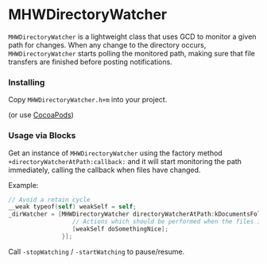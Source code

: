 # MHWDirectoryWatcher
`MHWDirectoryWatcher` is a lightweight class that uses GCD to monitor a given path for changes.
When any change to the directory occurs, `MHWDirectoryWatcher` starts polling the monitored path, making sure that file transfers are finished before posting notifications.

### Installing
Copy `MHWDirectoryWatcher.h+m` into your project.

(or use [CocoaPods](http://cocoapods.org))

### Usage via Blocks
Get an instance of `MHWDirectoryWatcher` using the factory method `+directoryWatcherAtPath:callback:` and it will start monitoring the path immediately, calling the callback when files have changed.

Example:

```objective-c
// Avoid a retain cycle
__weak typeof(self) weakSelf = self;
_dirWatcher = [MHWDirectoryWatcher directoryWatcherAtPath:kDocumentsFolder callback:^{
                  // Actions which should be performed when the files in the directory 
                  [weakSelf doSomethingNice];
        	   }];

```

Call `-stopWatching` / `-startWatching` to pause/resume.
